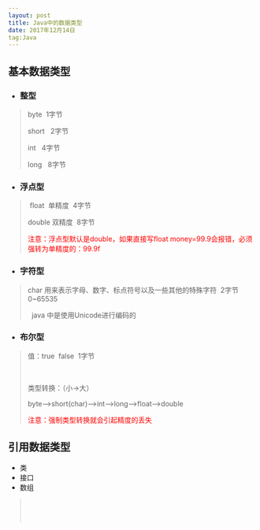 ```yaml
---
layout: post
title: Java中的数据类型
date: 2017年12月14日   
tag:Java
---
```


<h2><a name="t0"></a>基本数据类型</h2>
<ul><li>
<h3><a name="t1"></a>整型</h3>
</li></ul><blockquote>
<p>byte&nbsp; 1字节<br></p>
<p>short   2字节<br></p>
<p>int&nbsp;&nbsp; 4字节<br></p>
<p>long&nbsp;&nbsp; 8字节<br></p>
</blockquote>
<ul><li>
<h3><a name="t2"></a>浮点型</h3>
</li></ul><blockquote>
<p>&nbsp;float&nbsp; 单精度&nbsp; 4字节<br></p>
<p>double 双精度&nbsp; 8字节</p>
<p><span style="color:#FF0000;">注意：浮点型默认是double，如果直接写float money=99.9会报错，必须强转为单精度的：99.9f</span></p>
</blockquote>
<ul><li>
<h3><a name="t3"></a>字符型</h3>
</li></ul><blockquote>
<p>char 用来表示字母、数字、标点符号以及一些其他的特殊字符&nbsp; 2字节&nbsp; 0~65535<br></p>
<p>&nbsp; java 中是使用Unicode进行编码的<br></p>
</blockquote>
<ul><li>
<h3><a name="t4"></a>布尔型</h3>
</li></ul><blockquote>
<p>值：true&nbsp; false&nbsp; 1字节</p>
<p><br></p>
<p>类型转换：（小-&gt;大）</p>
<p>byte--&gt;short(char)--&gt;int--&gt;long--&gt;float--&gt;double</p>
<p><span style="color:#FF0000;">注意：强制类型转换就会引起精度的丢失</span><br></p>
</blockquote>
<h2><a name="t5"></a>引用数据类型</h2>
<ul><li>类</li><li>接口</li><li>数组<br></li></ul><blockquote>
<p><br></p>
<p><br></p>
</blockquote>
​    
